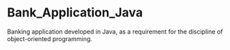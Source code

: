 # Bank_Application_Java

Banking application developed in Java, as a requirement for the discipline of object-oriented programming.
